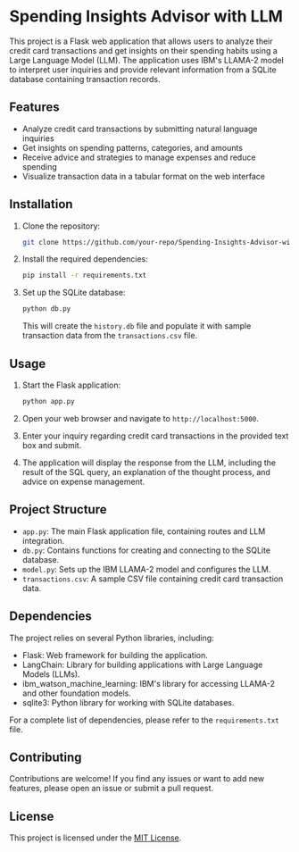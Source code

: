 # Spending Insights Advisor with LLM

This project is a Flask web application that allows users to analyze their credit card transactions and get insights on their spending habits using a Large Language Model (LLM). The application uses IBM's LLAMA-2 model to interpret user inquiries and provide relevant information from a SQLite database containing transaction records.

## Features

- Analyze credit card transactions by submitting natural language inquiries
- Get insights on spending patterns, categories, and amounts
- Receive advice and strategies to manage expenses and reduce spending
- Visualize transaction data in a tabular format on the web interface

## Installation

1. Clone the repository:

   ```bash
   git clone https://github.com/your-repo/Spending-Insights-Advisor-with-LLM.git
   ```

2. Install the required dependencies:

   ```bash
   pip install -r requirements.txt
   ```

3. Set up the SQLite database:

   ```bash
   python db.py
   ```

   This will create the `history.db` file and populate it with sample transaction data from the `transactions.csv` file.

## Usage

1. Start the Flask application:

   ```bash
   python app.py
   ```

2. Open your web browser and navigate to `http://localhost:5000`.

3. Enter your inquiry regarding credit card transactions in the provided text box and submit.

4. The application will display the response from the LLM, including the result of the SQL query, an explanation of the thought process, and advice on expense management.

## Project Structure

- `app.py`: The main Flask application file, containing routes and LLM integration.
- `db.py`: Contains functions for creating and connecting to the SQLite database.
- `model.py`: Sets up the IBM LLAMA-2 model and configures the LLM.
- `transactions.csv`: A sample CSV file containing credit card transaction data.

## Dependencies

The project relies on several Python libraries, including:

- Flask: Web framework for building the application.
- LangChain: Library for building applications with Large Language Models (LLMs).
- ibm_watson_machine_learning: IBM's library for accessing LLAMA-2 and other foundation models.
- sqlite3: Python library for working with SQLite databases.

For a complete list of dependencies, please refer to the `requirements.txt` file.

## Contributing

Contributions are welcome! If you find any issues or want to add new features, please open an issue or submit a pull request.

## License

This project is licensed under the [MIT License](LICENSE).
